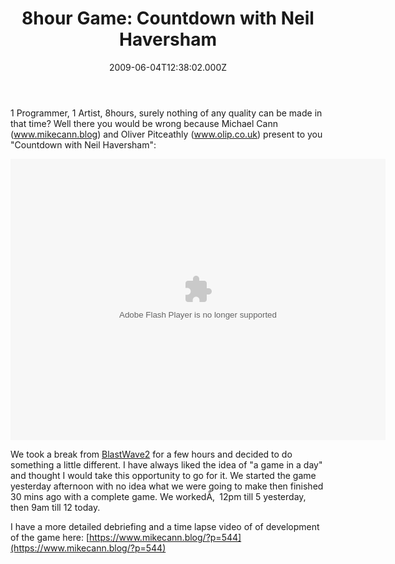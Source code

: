 ﻿---
coverImage: /posts/8hour-game-countdown-with-neil-haversham/cover.jpg
date: "2009-06-04T12:38:02.000Z"
tags:
  - 8hourgame
  - flash
  - game
  - projects
title: "8hour Game: Countdown with Neil Haversham"
oldUrl: /actionscript/8hour-game-countdown-with-neil-haversham
---

1 Programmer, 1 Artist, 8hours, surely nothing of any quality can be made in that time? Well there you would be wrong because Michael Cann (www.mikecann.blog) and Oliver Pitceathly (www.olip.co.uk) present to you "Countdown with Neil Haversham":

<!-- more -->

<object width="600" height="450" data="https://www.mikecann.blog/projects/countdown/Countdown.swf" type="application/x-shockwave-flash"><param name="src" value="https://www.mikecann.blog/projects/countdown/Countdown.swf" /></object>

We took a break from [BlastWave2](https://www.mikecann.blog/?p=513) for a few hours and decided to do something a little different. I have always liked the idea of "a game in a day" and thought I would take this opportunity to go for it. We started the game yesterday afternoon with no idea what we were going to make then finished 30 mins ago with a complete game. We workedÃ‚  12pm till 5 yesterday, then 9am till 12 today.

I have a more detailed debriefing and a time lapse video of of development of the game here: [https://www.mikecann.blog/?p=544](https://www.mikecann.blog/?p=544)
